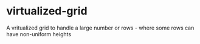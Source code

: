 # virtualized-grid
A vritualized grid to handle a large number or rows - where some rows can have non-uniform heights
